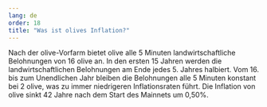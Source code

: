 ```yaml
---
lang: de
order: 18
title: "Was ist olives Inflation?"
---
```


Nach der olive-Vorfarm bietet olive alle 5 Minuten landwirtschaftliche Belohnungen von 16 olive an. In den ersten 15 Jahren werden die landwirtschaftlichen Belohnungen am Ende jedes 5. Jahres halbiert. Vom 16. bis zum Unendlichen Jahr bleiben die Belohnungen alle 5 Minuten konstant bei 2 olive, was zu immer niedrigeren Inflationsraten führt. Die Inflation von olive sinkt 42 Jahre nach dem Start des Mainnets um 0,50%.
 
